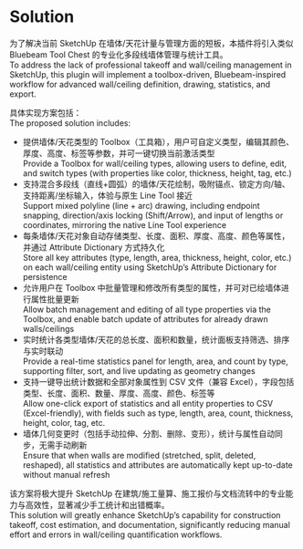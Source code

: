 # Solution

为了解决当前 SketchUp 在墙体/天花计量与管理方面的短板，本插件将引入类似 Bluebeam Tool Chest 的专业化多段线墙体管理与统计工具。  
To address the lack of professional takeoff and wall/ceiling management in SketchUp, this plugin will implement a toolbox-driven, Bluebeam-inspired workflow for advanced wall/ceiling definition, drawing, statistics, and export.

具体实现方案包括：  
The proposed solution includes:

- 提供墙体/天花类型的 Toolbox（工具箱），用户可自定义类型，编辑其颜色、厚度、高度、标签等参数，并可一键切换当前激活类型  
  Provide a Toolbox for wall/ceiling types, allowing users to define, edit, and switch types (with properties like color, thickness, height, tag, etc.)
- 支持混合多段线（直线+圆弧）的墙体/天花绘制，吸附锚点、锁定方向/轴、支持距离/坐标输入，体验与原生 Line Tool 接近  
  Support mixed polyline (line + arc) drawing, including endpoint snapping, direction/axis locking (Shift/Arrow), and input of lengths or coordinates, mirroring the native Line Tool experience
- 每条墙体/天花对象自动存储类型、长度、面积、厚度、高度、颜色等属性，并通过 Attribute Dictionary 方式持久化  
  Store all key attributes (type, length, area, thickness, height, color, etc.) on each wall/ceiling entity using SketchUp’s Attribute Dictionary for persistence
- 允许用户在 Toolbox 中批量管理和修改所有类型的属性，并可对已绘墙体进行属性批量更新  
  Allow batch management and editing of all type properties via the Toolbox, and enable batch update of attributes for already drawn walls/ceilings
- 实时统计各类型墙体/天花的总长度、面积和数量，统计面板支持筛选、排序与实时联动  
  Provide a real-time statistics panel for length, area, and count by type, supporting filter, sort, and live updating as geometry changes
- 支持一键导出统计数据和全部对象属性到 CSV 文件（兼容 Excel），字段包括类型、长度、面积、数量、厚度、高度、颜色、标签等  
  Allow one-click export of statistics and all entity properties to CSV (Excel-friendly), with fields such as type, length, area, count, thickness, height, color, tag, etc.
- 墙体几何变更时（包括手动拉伸、分割、删除、变形），统计与属性自动同步，无需手动刷新  
  Ensure that when walls are modified (stretched, split, deleted, reshaped), all statistics and attributes are automatically kept up-to-date without manual refresh

该方案将极大提升 SketchUp 在建筑/施工量算、施工报价与文档流转中的专业能力与高效性，显著减少手工统计和出错概率。  
This solution will greatly enhance SketchUp’s capability for construction takeoff, cost estimation, and documentation, significantly reducing manual effort and errors in wall/ceiling quantification workflows.